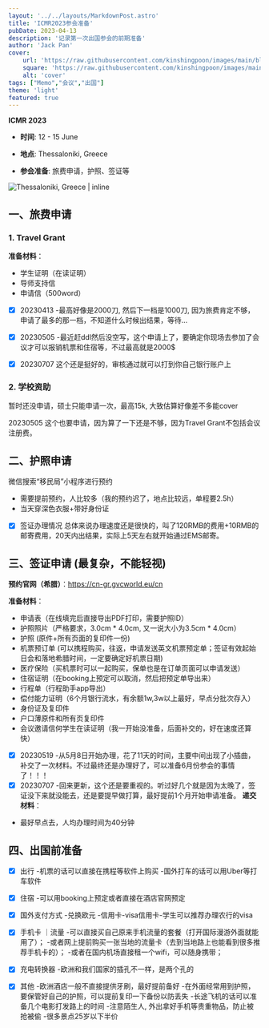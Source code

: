 ```yaml
---
layout: '../../layouts/MarkdownPost.astro'
title: 'ICMR2023参会准备'
pubDate: 2023-04-13
description: '记录第一次出国参会的前期准备'
author: 'Jack Pan'
cover:
    url: 'https://raw.githubusercontent.com/kinshingpoon/images/main/blog-imgs/202304121828798.png'
    square: 'https://raw.githubusercontent.com/kinshingpoon/images/main/blog-imgs/202304121828798.png'
    alt: 'cover'
tags: ["Memo","会议","出国"]
theme: 'light'
featured: true
---
```


**ICMR 2023**

- **时间**: 12 - 15 June

- **地点**: Thessaloniki, Greece

- **参会准备**: 旅费申请，护照、签证等

![Thessaloniki, Greece | inline](https://raw.githubusercontent.com/kinshingpoon/images/main/blog-imgs/202304121836256.png)

## 一、旅费申请

### 1. Travel Grant
**准备材料**：
- 学生证明（在读证明）
- 导师支持信
- 申请信（500word）

- [x] 20230413
    -最高好像是2000刀, 然后下一档是1000刀, 因为旅费肯定不够，申请了最多的那一档，不知道什么时候出结果，等待...

- [x] 20230505
    -最近赶ddl然后没空写，这个申请上了，要确定你现场去参加了会议才可以报销机票和住宿等，不过最高就是2000$
- [x] 20230707
这个还是挺好的，审核通过就可以打到你自己银行账户上

### 2. 学校资助

暂时还没申请，硕士只能申请一次，最高15k, 大致估算好像差不多能cover

20230505 这个也要申请，因为算了一下还是不够，因为Travel Grant不包括会议注册费。


## 二、护照申请

微信搜索“移民局”小程序进行预约

- 需要提前预约，人比较多（我的预约迟了，地点比较远，单程要2.5h）
- 当天穿深色衣服+带好身份证

- [x] 签证办理情况
总体来说办理速度还是很快的，叫了120RMB的费用+10RMB的邮寄费用，20天内出结果，实际上5天左右就开始通过EMS邮寄。

## 三、签证申请 (最复杂，不能轻视)

**预约官网（希腊）**：https://cn-gr.gvcworld.eu/cn

**准备材料**：

- 申请表（在线填完后直接导出PDF打印，需要护照ID）
- 护照照片（严格要求，3.0cm * 4.0cm, 又一说大小为3.5cm * 4.0cm）
- 护照 (原件+所有页面的复印件一份)
- 机票预订单 (可以携程购买，往返，申请发送英文机票预定单；签证有效起始日会和落地希腊时间，一定要确定好机票日期) 
- 医疗保险（买机票时可以一起购买，保单也是在订单页面可以申请发送）
- 住宿证明（在booking上预定可以取消，然后把预定单导出来）
- 行程单（行程助手app导出）
- 偿付能力证明（6个月银行流水，有余额1w,3w以上最好，早点分批次存入）
- 身份证及复印件
- 户口薄原件和所有页复印件
- 会议邀请信何学生在读证明（我一开始没准备，后面补交的，好在速度还算快）

- [x] 20230519
    -从5月8日开始办理，花了11天的时间，主要中间出现了小插曲，补交了一次材料。不过最终还是办理好了，可以准备6月份参会的事情了！！！
- [x] 20230707
    -回来更新，这个还是要重视的。听过好几个就是因为太晚了，签证没下来就没能去，还是要提早做打算，最好提前1个月开始申请准备。
**递交材料**：

- 最好早点去，人均办理时间为40分钟

## 四、出国前准备
- [x] 出行
    -机票的话可以直接在携程等软件上购买
    -国外打车的话可以用Uber等打车软件
- [x] 住宿
    -可以用booking上预定或者直接在酒店官网预定
- [x] 国外支付方式
    -兑换欧元
    -信用卡-visa信用卡-学生可以推荐办理农行的visa
- [x] 手机卡 ｜流量
    -可以直接买自己原来手机流量的套餐（打开国际漫游外面就能用了）；
    -或者网上提前购买一张当地的流量卡（去到当地路上也能看到很多推荐手机卡的）；
    -或者在国内机场直接租一个wifi，可以随身携带；
- [x] 充电转换器
    -欧洲和我们国家的插孔不一样，是两个孔的
- [x] 其他
    -欧洲酒店一般不直接提供牙刷，最好提前备好
    -在外面经常用到护照，要保管好自己的护照，可以提前复印一下备份以防丢失
    -长途飞机的话可以准备几个电影打发路上的时间
    -注意陌生人, 外出拿好手机等贵重物品，防止被抢被偷
    -很多景点25岁以下半价

